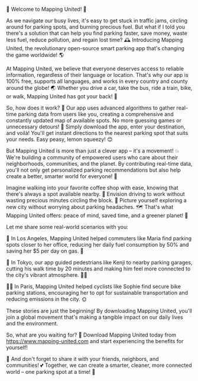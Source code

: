 🌟 Welcome to Mapping United! 🌟

As we navigate our busy lives, it's easy to get stuck in traffic jams, circling around for parking spots, and burning precious fuel. But what if I told you there's a solution that can help you find parking faster, save money, waste less fuel, reduce pollution, and regain lost time? 🕰️ Introducing Mapping United, the revolutionary open-source smart parking app that's changing the game worldwide! 🌎

At Mapping United, we believe that everyone deserves access to reliable information, regardless of their language or location. That's why our app is 100% free, supports all languages, and works in every country and county around the globe! 🌏 Whether you drive a car, take the bus, ride a train, bike, or walk, Mapping United has got your back! 💪

So, how does it work? 🤔 Our app uses advanced algorithms to gather real-time parking data from users like you, creating a comprehensive and constantly updated map of available spots. No more guessing games or unnecessary detours! 📍 Simply download the app, enter your destination, and voilà! You'll get instant directions to the nearest parking spot that suits your needs. Easy peasy, lemon squeezy! 😊

But Mapping United is more than just a clever app – it's a movement! 💥 We're building a community of empowered users who care about their neighborhoods, communities, and the planet. By contributing real-time data, you'll not only get personalized parking recommendations but also help create a better, smarter world for everyone! 🌟

Imagine walking into your favorite coffee shop with ease, knowing that there's always a spot available nearby. 📸 Envision driving to work without wasting precious minutes circling the block. 💼 Picture yourself exploring a new city without worrying about parking headaches. 🗺️ That's what Mapping United offers: peace of mind, saved time, and a greener planet! 🌱

Let me share some real-world scenarios with you:

🚗 In Los Angeles, Mapping United helped commuters like Maria find parking spots closer to her office, reducing her daily fuel consumption by 50% and saving her $5 per day on gas. 💸

🚌 In Tokyo, our app guided pedestrians like Kenji to nearby parking garages, cutting his walk time by 20 minutes and making him feel more connected to the city's vibrant atmosphere. 🏃‍♂️

🚴‍♀️ In Paris, Mapping United helped cyclists like Sophie find secure bike parking stations, encouraging her to opt for sustainable transportation and reducing emissions in the city. 🌞

These stories are just the beginning! By downloading Mapping United, you'll join a global movement that's making a tangible impact on our daily lives and the environment.

So, what are you waiting for? 🎉 Download Mapping United today from https://www.mapping-united.com and start experiencing the benefits for yourself!

📣 And don't forget to share it with your friends, neighbors, and communities! 💕 Together, we can create a smarter, cleaner, more connected world – one parking spot at a time! 🌟